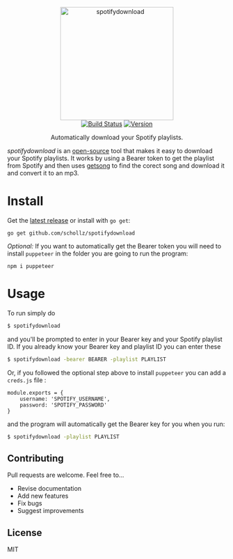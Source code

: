 <p align="center">
<img
    src=""
    width="260" border="0" alt="spotifydownload">
<br>
<a href="https://travis-ci.org/schollz/spotifydownload"><img
src="https://img.shields.io/travis/schollz/spotifydownload.svg?style=flat-square"
alt="Build Status"></a> <a
href="https://github.com/schollz/spotifydownload/releases/latest"><img
src="https://img.shields.io/badge/version-0.1.0-brightgreen.svg?style=flat-square"
alt="Version"></a> </p>

<p align="center">Automatically download your Spotify playlists.</p>

*spotifydownload* is an [open-source](https://github.com/schollz/spotifydownload) tool that makes it easy to download your Spotify playlists. It works by using a Bearer token to get the playlist from Spotify and then uses [getsong](https://github.com/schollz/getsong) to find the corect song and download it and convert it to an mp3.

# Install

Get the [latest release](https://github.com/schollz/spotifydownload/releases/latest) or install with `go get`:

```
go get github.com/schollz/spotifydownload
```

_Optional:_ If you want to automatically get the Bearer token you will need to install `puppeteer` in the folder you are going to run the program:

```
npm i puppeteer
```

# Usage

To run simply do

```bash
$ spotifydownload
```

and you'll be prompted to enter in your Bearer key and your Spotify playlist ID. If you already know your Bearer key and playlist ID you can enter these

```bash
$ spotifydownload -bearer BEARER -playlist PLAYLIST
```

Or, if you followed the optional step above to install `puppeteer` you can add a `creds.js` file :

```
module.exports = {
    username: 'SPOTIFY_USERNAME',
    password: 'SPOTIFY_PASSWORD'
}
```

and the program will automatically get the Bearer key for you when you run:

```bash
$ spotifydownload -playlist PLAYLIST
```



## Contributing

Pull requests are welcome. Feel free to...

- Revise documentation
- Add new features
- Fix bugs
- Suggest improvements


## License

MIT

